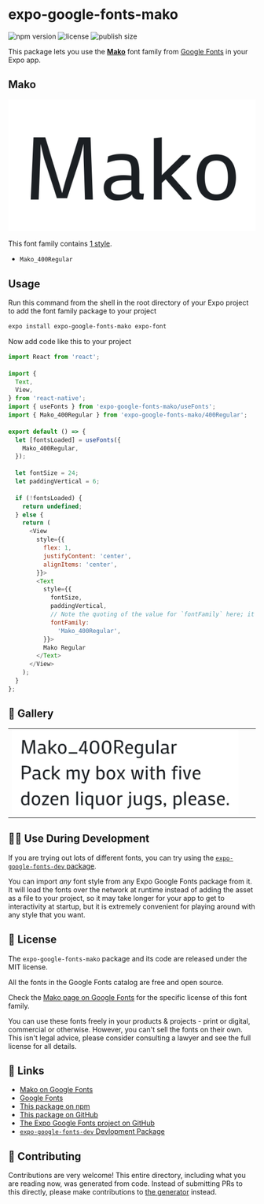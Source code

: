 # expo-google-fonts-mako

![npm version](https://flat.badgen.net/npm/v/expo-google-fonts-mako)
![license](https://flat.badgen.net/github/license/expo/google-fonts)
![publish size](https://flat.badgen.net/packagephobia/install/expo-google-fonts-mako)

This package lets you use the [**Mako**](https://fonts.google.com/specimen/Mako) font family from [Google Fonts](https://fonts.google.com/) in your Expo app.

## Mako

![Mako](./font-family.png)

This font family contains [1 style](#-gallery).

- `Mako_400Regular`

## Usage

Run this command from the shell in the root directory of your Expo project to add the font family package to your project
```sh
expo install expo-google-fonts-mako expo-font
```

Now add code like this to your project
```js
import React from 'react';

import {
  Text,
  View,
} from 'react-native';
import { useFonts } from 'expo-google-fonts-mako/useFonts';
import { Mako_400Regular } from 'expo-google-fonts-mako/400Regular';

export default () => {
  let [fontsLoaded] = useFonts({
    Mako_400Regular,
  });

  let fontSize = 24;
  let paddingVertical = 6;

  if (!fontsLoaded) {
    return undefined;
  } else {
    return (
      <View
        style={{
          flex: 1,
          justifyContent: 'center',
          alignItems: 'center',
        }}>
        <Text
          style={{
            fontSize,
            paddingVertical,
            // Note the quoting of the value for `fontFamily` here; it expects a string!
            fontFamily:
              'Mako_400Regular',
          }}>
          Mako Regular
        </Text>
      </View>
    );
  }
};

```

## 🔡 Gallery


||||
|-|-|-|
|![Mako_400Regular](.//400Regular/Mako_400Regular.ttf.png)||||


## 👩‍💻 Use During Development

If you are trying out lots of different fonts, you can try using the [`expo-google-fonts-dev` package](https://github.com/freeboub/google-fonts/tree/master/font-packages/dev#readme).

You can import *any* font style from any Expo Google Fonts package from it. It will load the fonts
over the network at runtime instead of adding the asset as a file to your project, so it may take longer
for your app to get to interactivity at startup, but it is extremely convenient
for playing around with any style that you want.

## 📖 License

The `expo-google-fonts-mako` package and its code are released under the MIT license.

All the fonts in the Google Fonts catalog are free and open source.

Check the [Mako page on Google Fonts](https://fonts.google.com/specimen/Mako) for the specific license of this font family.

You can use these fonts freely in your products & projects - print or digital, commercial or otherwise. However, you can't sell the fonts on their own. This isn't legal advice, please consider consulting a lawyer and see the full license for all details.

## 🔗 Links

- [Mako on Google Fonts](https://fonts.google.com/specimen/Mako)
- [Google Fonts](https://fonts.google.com/)
- [This package on npm](https://www.npmjs.com/package/expo-google-fonts-mako)
- [This package on GitHub](https://github.com/freeboub/google-fonts/tree/master/font-packages/mako)
- [The Expo Google Fonts project on GitHub](https://github.com/freeboub/google-fonts)
- [`expo-google-fonts-dev` Devlopment Package](https://github.com/freeboub/google-fonts/tree/master/font-packages/dev)

## 🤝 Contributing

Contributions are very welcome! This entire directory, including what you are reading now, was generated from code. Instead of submitting PRs to this directly, please make contributions to [the generator](https://github.com/freeboub/google-fonts/tree/master/packages/generator) instead.
